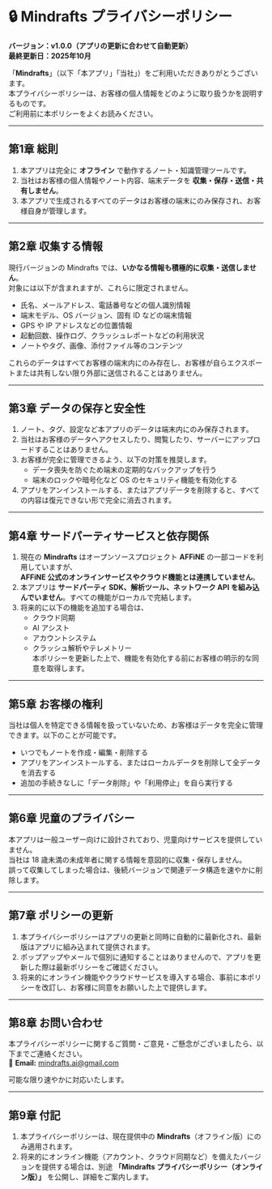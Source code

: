 # 🔒 Mindrafts プライバシーポリシー

**バージョン：v1.0.0（アプリの更新に合わせて自動更新）**  
**最終更新日：2025年10月**

「**Mindrafts**」（以下「本アプリ」「当社」）をご利用いただきありがとうございます。  
本プライバシーポリシーは、お客様の個人情報をどのように取り扱うかを説明するものです。  
ご利用前に本ポリシーをよくお読みください。

---

## 第1章 総則

1. 本アプリは完全に **オフライン** で動作するノート・知識管理ツールです。
2. 当社はお客様の個人情報やノート内容、端末データを **収集・保存・送信・共有しません**。
3. 本アプリで生成されるすべてのデータはお客様の端末にのみ保存され、お客様自身が管理します。

---

## 第2章 収集する情報

現行バージョンの Mindrafts では、**いかなる情報も積極的に収集・送信しません**。  
対象には以下が含まれますが、これらに限定されません。

- 氏名、メールアドレス、電話番号などの個人識別情報
- 端末モデル、OS バージョン、固有 ID などの端末情報
- GPS や IP アドレスなどの位置情報
- 起動回数、操作ログ、クラッシュレポートなどの利用状況
- ノートやタグ、画像、添付ファイル等のコンテンツ

これらのデータはすべてお客様の端末内にのみ存在し、お客様が自らエクスポートまたは共有しない限り外部に送信されることはありません。

---

## 第3章 データの保存と安全性

1. ノート、タグ、設定など本アプリのデータは端末内にのみ保存されます。
2. 当社はお客様のデータへアクセスしたり、閲覧したり、サーバーにアップロードすることはありません。
3. お客様が完全に管理できるよう、以下の対策を推奨します。
   - データ喪失を防ぐため端末の定期的なバックアップを行う
   - 端末のロックや暗号化など OS のセキュリティ機能を有効化する
4. アプリをアンインストールする、またはアプリデータを削除すると、すべての内容は復元できない形で完全に消去されます。

---

## 第4章 サードパーティサービスと依存関係

1. 現在の **Mindrafts** はオープンソースプロジェクト **AFFiNE** の一部コードを利用していますが、  
   **AFFiNE 公式のオンラインサービスやクラウド機能とは連携していません**。
2. 本アプリは **サードパーティ SDK、解析ツール、ネットワーク API を組み込んでいません**。すべての機能がローカルで完結します。
3. 将来的に以下の機能を追加する場合は、
   - クラウド同期
   - AI アシスト
   - アカウントシステム
   - クラッシュ解析やテレメトリー  
   本ポリシーを更新した上で、機能を有効化する前にお客様の明示的な同意を取得します。

---

## 第5章 お客様の権利

当社は個人を特定できる情報を扱っていないため、お客様はデータを完全に管理できます。以下のことが可能です。

- いつでもノートを作成・編集・削除する
- アプリをアンインストールする、またはローカルデータを削除して全データを消去する
- 追加の手続きなしに「データ削除」や「利用停止」を自ら実行する

---

## 第6章 児童のプライバシー

本アプリは一般ユーザー向けに設計されており、児童向けサービスを提供していません。  
当社は 18 歳未満の未成年者に関する情報を意図的に収集・保存しません。  
誤って収集してしまった場合は、後続バージョンで関連データ構造を速やかに削除します。

---

## 第7章 ポリシーの更新

1. 本プライバシーポリシーはアプリの更新と同時に自動的に最新化され、最新版はアプリに組み込まれて提供されます。
2. ポップアップやメールで個別に通知することはありませんので、アプリを更新した際は最新ポリシーをご確認ください。
3. 将来的にオンライン機能やクラウドサービスを導入する場合、事前に本ポリシーを改訂し、お客様に同意をお願いした上で提供します。

---

## 第8章 お問い合わせ

本プライバシーポリシーに関するご質問・ご意見・ご懸念がございましたら、以下までご連絡ください。  
📧 **Email:** mindrafts.ai@gmail.com

可能な限り速やかに対応いたします。

---

## 第9章 付記

1. 本プライバシーポリシーは、現在提供中の **Mindrafts**（オフライン版）にのみ適用されます。
2. 将来的にオンライン機能（アカウント、クラウド同期など）を備えたバージョンを提供する場合は、別途 **「Mindrafts プライバシーポリシー（オンライン版）」** を公開し、詳細をご案内します。
